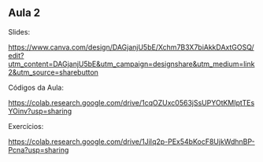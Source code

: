 ## Aula 2

Slides:

https://www.canva.com/design/DAGjanjU5bE/Xchm7B3X7biAkkDAxtGOSQ/edit?utm_content=DAGjanjU5bE&utm_campaign=designshare&utm_medium=link2&utm_source=sharebutton

Códigos da Aula:

https://colab.research.google.com/drive/1cqOZUxc0563jSsUPYOtKMIptTEsYOinv?usp=sharing

Exercícios:

https://colab.research.google.com/drive/1JiIq2p-PEx54bKocF8UjkWdhnBP-Pcna?usp=sharing
